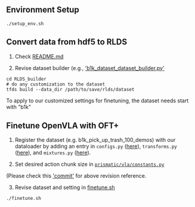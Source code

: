 ## Environment Setup
```
./setup_env.sh
```

## Convert data from hdf5 to RLDS 
1. Check [README.md](RLDS_builder/README.md)

2. Revise dataset builder (e.g., ['b1k_dataset_dataset_builder.py'](RLDS_builder/b1k_dataset/b1k_dataset_dataset_builder.py)

```
cd RLDS_builder
# do any customization to the dataset
tfds build --data_dir /path/to/save/rlds/dataset
```
To apply to our customized settings for finetuning, the dataset needs start with "b1k"

## Finetune OpenVLA with OFT+
1. Register the dataset (e.g. b1k_pick_up_trash_100_demos) with our dataloader by adding an entry in `configs.py` ([here](prismatic/vla/datasets/rlds/oxe/configs.py#L680)), `transforms.py` ([here](prismatic/vla/datasets/rlds/oxe/transforms.py#L928)), and `mixtures.py` ([here](prismatic/vla/datasets/rlds/oxe/mixtures.py#L216)).

2. Set desired action chunk size in [`prismatic/vla/constants.py`](prismatic/vla/constants.py)

(Please check this ['commit'](https://github.com/evansh666/openvla-oft/commit/a2756d61a4dc7bcfe617e28a42d0f5c6c32a5997#diff-b40d80fa2ae97b52299de25975b4fe19f9cd789f70d5719e1ecfbf828c99068b) for above revision reference. 

3. Revise dataset and setting in [finetune.sh](finetune.sh)
```
./finetune.sh
```
